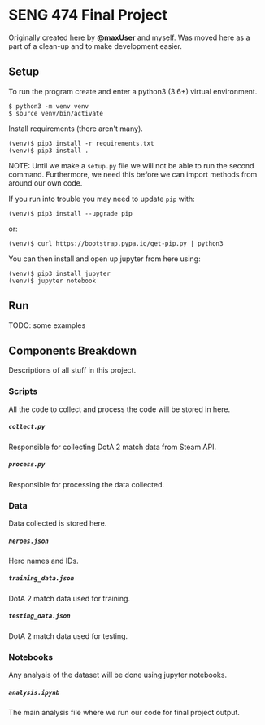 # SENG 474 Final Project
Originally created [here](https://github.com/maxUser/seng474_assignments) by [**@maxUser**](https://github.com/maxUser) and myself.  Was moved here as a part of a clean-up and to make development easier.

## Setup
To run the program create and enter a python3 (3.6+) virtual environment.
```
$ python3 -m venv venv
$ source venv/bin/activate
```

Install requirements (there aren't many).
```
(venv)$ pip3 install -r requirements.txt
(venv)$ pip3 install .
```
NOTE: Until we make a `setup.py` file we will not be able to run the second command.  Furthermore, we need this before we can import methods from around our own code.

If you run into trouble you may need to update `pip` with:
```
(venv)$ pip3 install --upgrade pip
```
or:
```
(venv)$ curl https://bootstrap.pypa.io/get-pip.py | python3
```

You can then install and open up jupyter from here using:
```
(venv)$ pip3 install jupyter
(venv)$ jupyter notebook
```

## Run
TODO: some examples

## Components Breakdown
Descriptions of all stuff in this project.

### Scripts
All the code to collect and process the code will be stored in here.

##### `collect.py`
Responsible for collecting DotA 2 match data from Steam API.

##### `process.py`
Responsible for processing the data collected.

### Data
Data collected is stored here.

##### `heroes.json`
Hero names and IDs.

##### `training_data.json`
DotA 2 match data used for training.

##### `testing_data.json`
DotA 2 match data used for testing.

### Notebooks
Any analysis of the dataset will be done using jupyter notebooks.

##### `analysis.ipynb`
The main analysis file where we run our code for final project output.
